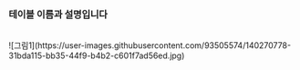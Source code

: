 
<h3>테이블 이름과 설명입니다</h3>
<br>
![그림1](https://user-images.githubusercontent.com/93505574/140270778-31bda115-bb35-44f9-b4b2-c601f7ad56ed.jpg)
